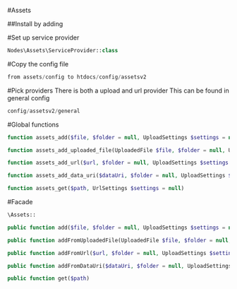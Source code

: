 #Assets

##Install by adding

#Set up service provider
```php
Nodes\Assets\ServiceProvider::class
```

#Copy the config file

```php
from assets/config to htdocs/config/assetsv2
```

#Pick providers
There is both a upload and url provider
This can be found in general config

```php
config/assetsv2/general
```


#Global functions

```php
function assets_add($file, $folder = null, UploadSettings $settings = null)
```

```php
function assets_add_uploaded_file(UploadedFile $file, $folder = null, UploadSettings $settings = null)
```

```php
function assets_add_url($url, $folder = null, UploadSettings $settings = null)
```

```php
function assets_add_data_uri($dataUri, $folder = null, UploadSettings $settings = null)
```

```php
function assets_get($path, UrlSettings $settings = null)
```

#Facade

```php
\Assets::
```

```php
public function add($file, $folder = null, UploadSettings $settings = null)
```

```php
public function addFromUploadedFile(UploadedFile $file, $folder = null, UploadSettings $settings = null)
```

```php
public function addFromUrl($url, $folder = null, UploadSettings $settings = null)
```

```php
public function addFromDataUri($dataUri, $folder = null, UploadSettings $settings = null)
```

```php
public function get($path)
```

